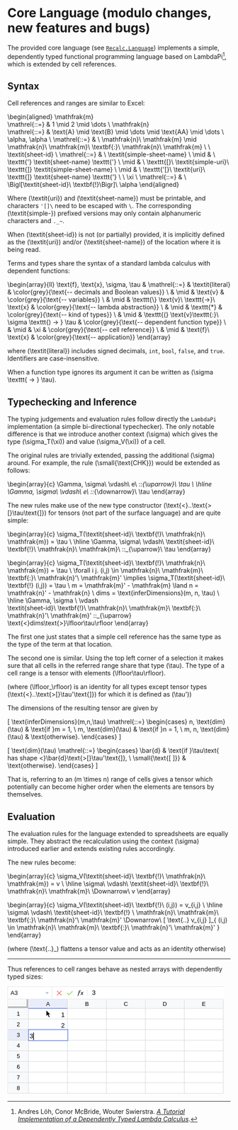 # Core Language (modulo changes, new features and bugs)

The provided core language (see [`Recalc.Language`][recalc-language])
implements a simple, dependently typed functional programming language
based on LambdaPi[^1], which is extended by cell references.

## Syntax

Cell references and ranges are similar to Excel:

\begin{aligned}
\mathfrak{m} \
  \mathrel{::=} & 1 \mid 2 \mid \dots \\
\mathfrak{n} \
  \mathrel{::=} & \text{A} \mid \text{B} \mid
      \dots \mid \text{AA} \mid \dots \\
\alpha, \alpha
  \ \mathrel{::=} & \ \mathfrak{n}\ \mathfrak{m}
          \mid \mathfrak{n}\ \mathfrak{m}\ \textbf{:}\ \mathfrak{n}\ \mathfrak{m} \\
\\
\textit{sheet-id}
  \ \mathrel{::=} &
    \ \textit{simple-sheet-name}
    \\ \mid &
    \ \texttt{'} \textit{sheet-name} \texttt{'}
    \\ \mid &
    \ \texttt{[}\ \textit{simple-uri}\ \texttt{]} \textit{simple-sheet-name}
    \\ \mid &
    \ \texttt{'[}\ \textit{uri}\ \texttt{]} \textit{sheet-name} \texttt{'} \\
\\
\xi
  \ \mathrel{::=} & \ \Bigl[\textit{sheet-id}\ \textbf{!}\Bigr]\ \alpha
\end{aligned}

Where \(\textit{uri}\) and \(\textit{sheet-name}\) must be printable, and
characters `'[]\` need to be escaped with `\`. The corresponding \(\textit{simple-}\)
prefixed versions may only contain alphanumeric characters and `._~`.

When \(\textit{sheet-id}\) is not (or partially) provided, it is
implicitly defined as the \(\textit{uri}\) and/or \(\textit{sheet-name}\)
of the location where it is being read.

Terms and types share the syntax of a standard lambda calculus with dependent
functions:

\begin{array}{ll}
\text{f}, \text{x}, \sigma, \tau & \mathrel{::=}
    & \textit{literal}
            & \color{grey}{\text{-- decimals and Boolean values}}
  \\ & \mid & \text{v}
            & \color{grey}{\text{-- variables}}
  \\ & \mid & \texttt{\\} \text{v}\ \texttt{->}\ \text{x}
            & \color{grey}{\text{-- lambda abstraction}}
  \\ & \mid & \texttt{*}
            & \color{grey}{\text{-- kind of types}}
  \\ & \mid & \texttt{(} \text{v}\texttt{:}\ \sigma \texttt{) -> } \tau
            & \color{grey}{\text{-- dependent function type}}
  \\ & \mid & \xi
            & \color{grey}{\text{-- cell reference}}
  \\ & \mid & \text{f}\ \text{x}
            & \color{grey}{\text{-- application}}
\end{array}

where \(\textit{literal}\) includes signed decimals, `int`, `bool`, `false`,
and `true`. Identifiers are case-insensitive.

When a function type ignores its argument it can be written as
\(\sigma \texttt{ -> } \tau\).

## Typechecking and Inference

The typing judgements and evaluation rules follow directly the `LambdaPi`
implementation (a simple bi-directional typechecker). The only notable
difference is that we introduce another context \(\sigma\) which gives
the type \(\sigma_T(\xi)\) and value \(\sigma_V(\xi)\) of a cell.

The original rules are trivially extended, passing the additional \(\sigma\)
around. For example, the rule \(\small{\text{CHK}}\) would be extended as
follows:

\begin{array}{c}
  \Gamma, \sigma\ \vdash\ e\ ::_{\uparrow}\ \tau \\ \hline
  \Gamma, \sigma\ \vdash\ e\ ::_{\downarrow}\ \tau
\end{array}

The new rules make use of the new type constructor \(\text{<}..\text{>[}\tau\text{]}\)
for tensors (not part of the surface language) and are quite simple:

\begin{array}{c}
  \sigma_T(\textit{sheet-id}\ \textbf{!}\ \mathfrak{n}\ \mathfrak{m}) = \tau \\ \hline
  \Gamma, \sigma\ \vdash\ \textit{sheet-id}\ \textbf{!}\ \mathfrak{n}\ \mathfrak{m}\ ::_{\uparrow}\ \tau
\end{array}

\begin{array}{c}
  \sigma_T(\textit{sheet-id}\ \textbf{!}\ \mathfrak{n}\ \mathfrak{m}) = \tau \\
  \forall i j. (i,j) \in \mathfrak{n}\ \mathfrak{m}\ \textbf{:}\ \mathfrak{n}'\ \mathfrak{m}'
    \implies \sigma_T(\textit{sheet-id}\ \textbf{!} (i,j)) = \tau \\
  m = \mathfrak{m}' - \mathfrak{m} \land n = \mathfrak{n}' - \mathfrak{n} \\
  dims = \text{inferDimensions}(m, n, \tau) \\ \hline
  \Gamma, \sigma
    \ \vdash\
    \textit{sheet-id}\ \textbf{!}\ \mathfrak{n}\ \mathfrak{m}\ \textbf{:}\ \mathfrak{n}'\ \mathfrak{m}'
    ::_{\uparrow}
    \text{<}dims\text{>}\lfloor\tau\rfloor
\end{array}

The first one just states that a simple cell reference has the same type as the
type of the term at that location.

The second one is similar. Using the top left corner of a selection it makes sure
that all cells in the referred range share that type \(\tau\). The type of a cell
range is a tensor with elements \(\lfloor\tau\rfloor\).

(where \(\lfloor\_\rfloor\) is an identity for all types except tensor types
\(\text{<}..\text{>[}\tau'\text{]}\) for which it is defined as \(\tau'\))

The dimensions of the resulting tensor are given by

\[
  \text{inferDimensions}(m,n,\tau) \mathrel{::=}
  \begin{cases}
    n, \text{dim}(\tau) & \text{if }m = 1, \\
    m, \text{dim}(\tau) & \text{if }n = 1, \\
    m, n, \text{dim}(\tau) & \text{otherwise}.
  \end{cases}
\]

\[
  \text{dim}(\tau) \mathrel{::=}
  \begin{cases}
    \bar{d}   & \text{if }\tau\text{ has shape <}\bar{d}\text{>[}\tau'\text{]}, \\
    \small{\text{[ ]}} & \text{otherwise}.
  \end{cases}
\]

That is, referring to an \(m \times n\) range of cells gives a tensor which
potentially can become higher order when the elements are tensors by themselves.

## Evaluation

The evaluation rules for the language extended to spreadsheets are equally
simple. They abstract the recalculation using the context \(\sigma\) introduced
earlier and extends existing rules accordingly.

The new rules become:

\begin{array}{c}
  \sigma_V(\textit{sheet-id}\ \textbf{!}\ \mathfrak{n}\ \mathfrak{m}) = v \\ \hline
  \sigma\ \vdash\ \textit{sheet-id}\ \textbf{!}\ \mathfrak{n}\ \mathfrak{m}\ \Downarrow\ v
\end{array}

\begin{array}{c}
  \sigma_V(\textit{sheet-id}\ \textbf{!}\ (i,j)) = v_{i,j} \\ \hline
  \sigma\ \vdash\ \textit{sheet-id}\ \textbf{!}
    \ \mathfrak{n}\ \mathfrak{m}\ \textbf{:}\ \mathfrak{n}'\ \mathfrak{m}'
    \Downarrow\ [ \text{..} v_{i,j} ]_{
      (i,j) \in \mathfrak{n}\ \mathfrak{m}\ \textbf{:}\ \mathfrak{n}'\ \mathfrak{m}'
    }
\end{array}

(where \(\text{..}\_\) flattens a tensor value and acts as an identity otherwise)

---

Thus references to cell ranges behave as nested arrays with dependently typed
sizes:

![function-ref](./gifs/cell-refs.gif)

<!-- !!! warning "⚠️ There may be constructs implemented that are not documented here" -->

<!-- Footnotes & References -->
  [^1]: Andres Löh, Conor McBride, Wouter Swierstra. [_A Tutorial Implementation of a Dependently Typed Lambda Calculus_](https://dl.acm.org/doi/10.5555/1883634.1883637).

  [recalc-language]: ./haddock/recalc/recalc-spec/Recalc-Language.html
